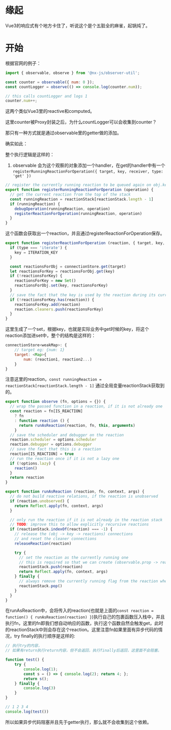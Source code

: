 # 缘起

Vue3的响应式有个地方卡住了，听说这个是个五脏全的麻雀，起锅炖了。

# 开始

根据官网的例子：

```javascript
import { observable, observe } from '@nx-js/observer-util';

const counter = observable({ num: 0 });
const countLogger = observe(() => console.log(counter.num));

// this calls countLogger and logs 1
counter.num++;
```

这两个类似Vue3里的reactive和computed。

这里counter被Proxy封装之后，为什么countLogger可以会收集到counter？

那只有一种方式就是通过observable里的getter做的添加。

确实如此：

整个执行逻辑是这样的：

1. observable 会为这个观察的对象添加一个handler，在get的handler中有一个`registerRunningReactionForOperation({ target, key, receiver, type: 'get' })`
```javascript
// register the currently running reaction to be queued again on obj.key mutations
export function registerRunningReactionForOperation (operation) {
  // get the current reaction from the top of the stack
  const runningReaction = reactionStack[reactionStack.length - 1]
  if (runningReaction) {
    debugOperation(runningReaction, operation)
    registerReactionForOperation(runningReaction, operation)
  }
}
```

这个函数会获取出一个reaction，并且通过registerReactionForOperation保存。

```javascript
export function registerReactionForOperation (reaction, { target, key, type }) {
  if (type === 'iterate') {
    key = ITERATION_KEY
  }

  const reactionsForObj = connectionStore.get(target)
  let reactionsForKey = reactionsForObj.get(key)
  if (!reactionsForKey) {
    reactionsForKey = new Set()
    reactionsForObj.set(key, reactionsForKey)
  }
  // save the fact that the key is used by the reaction during its current run
  if (!reactionsForKey.has(reaction)) {
    reactionsForKey.add(reaction)
    reaction.cleaners.push(reactionsForKey)
  }
}
```

这里生成了一个set，根据key，也就是实际业务中get时候的key，将这个reaction添加进set中，整个的结构是这样的：

```javascript
connectionStore<weakMap>: {
    // target eg: {num: 1}
    target: <Map>{
        num: (reaction1, reaction2...)
    }
}
```

注意这里的reaction，`const runningReaction = reactionStack[reactionStack.length - 1]` 通过全局变量reactionStack获取到的。

```javascript
export function observe (fn, options = {}) {
  // wrap the passed function in a reaction, if it is not already one
  const reaction = fn[IS_REACTION]
    ? fn
    : function reaction () {
      return runAsReaction(reaction, fn, this, arguments)
    }
  // save the scheduler and debugger on the reaction
  reaction.scheduler = options.scheduler
  reaction.debugger = options.debugger
  // save the fact that this is a reaction
  reaction[IS_REACTION] = true
  // run the reaction once if it is not a lazy one
  if (!options.lazy) {
    reaction()
  }
  return reaction
}

export function runAsReaction (reaction, fn, context, args) {
  // do not build reactive relations, if the reaction is unobserved
  if (reaction.unobserved) {
    return Reflect.apply(fn, context, args)
  }

  // only run the reaction if it is not already in the reaction stack
  // TODO: improve this to allow explicitly recursive reactions
  if (reactionStack.indexOf(reaction) === -1) {
    // release the (obj -> key -> reactions) connections
    // and reset the cleaner connections
    releaseReaction(reaction)

    try {
      // set the reaction as the currently running one
      // this is required so that we can create (observable.prop -> reaction) pairs in the get trap
      reactionStack.push(reaction)
      return Reflect.apply(fn, context, args)
    } finally {
      // always remove the currently running flag from the reaction when it stops execution
      reactionStack.pop()
    }
  }
}
```

在runAsReaction中，会将传入的reaction(也就是上面的`const reaction = function() { runAsReaction(reaction) }`)执行自己的包裹函数压入栈中，并且执行fn，这里的fn即我们想自动响应的函数，执行这个函数自然会触发get，此时的reactionStack中则会存在这个reaction。这里注意fn如果里面有异步代码的情况，try finally的执行顺序是这样的:

```javascript
// 执行try的内容，
// 如果有return执行return内容，但不会返回，执行finally后返回，这里面不会阻塞。

function test() {
    try { 
        console.log(1); 
        const s = () => { console.log(2); return 4; }; 
        return s();
    } finally { 
        console.log(3) 
    }
}

// 1 2 3 4
console.log(test())

```

所以如果异步代码阻塞并且先于getter执行，那么就不会收集到这个依赖。

